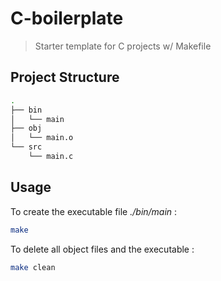 # C-boilerplate

> Starter template for C projects w/ Makefile

## Project Structure
```bash
.
├── bin
│   └── main
├── obj
│   └── main.o
└── src
    └── main.c

```

## Usage

To create the executable file *./bin/main* : 

```bash
make
```

To delete all object files and the executable : 

```bash
make clean
```
